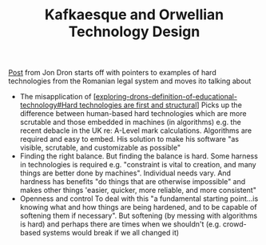 ﻿---
backlinks:
- title: Affordances of digital technology
  url: /sense/Affordances/affordances-of-digital-technology.html
title: Kafkaesque and Orwellian Technology Design
---
[Post](https://jondron.ca/kafkaesque-and-orwellian-technology-design/) from Jon Dron starts off with pointers to examples of hard technologies from the Romanian legal system and moves ito talking about
- The  misapplication of [[exploring-drons-definition-of-educational-technology#Hard technologies are first and structural]]
  Picks up the difference between human-based hard technologies which are more scrutable and those embedded in machines (in algorithms) e.g. the recent debacle in the UK re: A-Level mark calculations. Algorithms are required and easy to embed. His solution to make his software "as visible, scrutable, and customizable as possible"
- Finding the right balance.
  But finding the balance is hard.  Some harness in technologies is required e.g. "constraint is vital to creation, and many things are better done by machines". Individual needs vary. And hardness has benefits "do things that are otherwise impossible" and makes other things 'easier, quicker, more reliable, and more consistent"
- Openness and control
  To deal with this "a fundamental starting point...is knowing what and how things are being hardened, and to be capable of softening them if necessary". But softening (by messing with algorithms is hard) and perhaps there are times when we shouldn't (e.g. crowd-based systems would break if we all changed it)




[//begin]: # "Autogenerated link references for markdown compatibility"
[exploring-drons-definition-of-educational-technology#Hard technologies are first and structural]: ../share/blog/2021/exploring-drons-definition-of-educational-technology "Exploring Dron's definition of educational technology"
[//end]: # "Autogenerated link references"